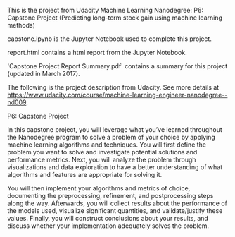 This is the project from Udacity Machine Learning Nanodegree: P6: Capstone Project (Predicting long-term stock gain using machine learning methods)

capstone.ipynb is the Jupyter Notebook used to complete this project.

report.html contains a html report from the Jupyter Notebook.

'Capstone Project Report Summary.pdf' contains a summary for this project (updated in March 2017).

The following is the project description from Udacity. See more details at https://www.udacity.com/course/machine-learning-engineer-nanodegree--nd009.

P6: Capstone Project

In this capstone project, you will leverage what you’ve learned throughout the Nanodegree program to solve a problem of your choice by applying machine learning algorithms and techniques. You will first define the problem you want to solve and investigate potential solutions and performance metrics. Next, you will analyze the problem through visualizations and data exploration to have a better understanding of what algorithms and features are appropriate for solving it.

You will then implement your algorithms and metrics of choice, documenting the preprocessing, refinement, and postprocessing steps along the way. Afterwards, you will collect results about the performance of the models used, visualize significant quantities, and validate/justify these values. Finally, you will construct conclusions about your results, and discuss whether your implementation adequately solves the problem.
